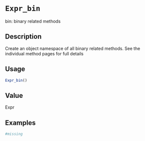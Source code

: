 # `Expr_bin`

bin: binary related methods


## Description

Create an object namespace of all binary related methods.
 See the individual method pages for full details


## Usage

```r
Expr_bin()
```


## Value

Expr


## Examples

```r
#missing
```



